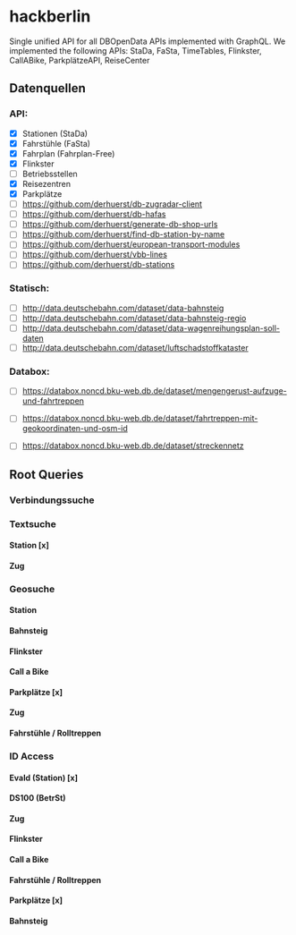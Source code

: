 # hackberlin
Single unified API for all DBOpenData APIs implemented with GraphQL. We implemented the following APIs: StaDa, FaSta, TimeTables, Flinkster, CallABike, ParkplätzeAPI, ReiseCenter

## Datenquellen
### API:

- [x] Stationen (StaDa)
- [x] Fahrstühle (FaSta)
- [x] Fahrplan (Fahrplan-Free)
- [x] Flinkster 
- [ ] Betriebsstellen
- [x] Reisezentren
- [x] Parkplätze
- [ ] https://github.com/derhuerst/db-zugradar-client
- [ ] https://github.com/derhuerst/db-hafas
- [ ] https://github.com/derhuerst/generate-db-shop-urls
- [ ] https://github.com/derhuerst/find-db-station-by-name
- [ ] https://github.com/derhuerst/european-transport-modules
- [ ] https://github.com/derhuerst/vbb-lines
- [ ] https://github.com/derhuerst/db-stations

### Statisch:
- [ ] http://data.deutschebahn.com/dataset/data-bahnsteig
- [ ] http://data.deutschebahn.com/dataset/data-bahnsteig-regio
- [ ] http://data.deutschebahn.com/dataset/data-wagenreihungsplan-soll-daten
- [ ] http://data.deutschebahn.com/dataset/luftschadstoffkataster

### Databox:
- [ ] https://databox.noncd.bku-web.db.de/dataset/mengengerust-aufzuge-und-fahrtreppen
- [ ] https://databox.noncd.bku-web.db.de/dataset/fahrtreppen-mit-geokoordinaten-und-osm-id
- [ ] https://databox.noncd.bku-web.db.de/dataset/streckennetz


## Root Queries

### Verbindungssuche

### Textsuche
#### Station [x]
#### Zug

### Geosuche
#### Station
#### Bahnsteig
#### Flinkster
#### Call a Bike
#### Parkplätze [x]
#### Zug
#### Fahrstühle / Rolltreppen

### ID Access
#### EvaId (Station) [x]
#### DS100 (BetrSt)
#### Zug
#### Flinkster
#### Call a Bike
#### Fahrstühle / Rolltreppen
#### Parkplätze [x]
#### Bahnsteig
